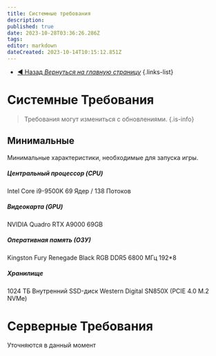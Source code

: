 ```yaml
---
title: Системные требования
description: 
published: true
date: 2023-10-28T03:36:26.286Z
tags: 
editor: markdown
dateCreated: 2023-10-14T10:15:12.851Z
---
```


- [:arrow_backward: Назад *Вернуться на главную страницу*](/ru/home)
{.links-list}
# Системные Требования
> Требования могут измениться с обновлениями.
{.is-info}

## Минимальные
Минимальные характеристики, необходимые для запуска игры.
##### Центральный процессор (CPU)
Intel Core i9-9500K 69 Ядер / 138 Потоков
##### Видеокарта (GPU)
NVIDIA Quadro RTX А9000 69GB
##### Оперативная память (ОЗУ)
Kingston Fury Renegade Black RGB DDR5 6800 МГц 192*8
##### Хранилище
1024 ТБ Внутренний SSD-диск Western Digital SN850X (PCIE 4.0 M.2 NVMe)

# Серверные Требования
Уточняются в данный момент